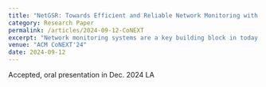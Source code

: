 ```yaml
---
title: "NetGSR: Towards Efficient and Reliable Network Monitoring with Generative Super Resolution"
category: Research Paper
permalink: /articles/2024-09-12-CoNEXT
excerpt: "Network monitoring systems are a key building block in today’s networks. They all follow a common framework where measurement data from network elements is aggregated at a central collector for network-wide visibility. When designing network monitoring systems, two key properties have to be taken into account: (1) efficiency, to minimize the communication overhead from network elements to the collector; (2) high-fidelity, to faithfully represent the network status. However, in presence of network dynamics, tracking the right operating point to ensure both high fidelity and efficiency is hard and we observe that prior monitoring approaches trade off one for the other. In this paper, we show that it is possible to satisfy both these properties with NetGSR, a new deep learning based solution we introduce that reconstructs the fine-grained behavior of network status at the collector while requiring low resolution measurement data from network elements. This is achieved through a combination of a new custom-tailored conditional deep generative model (DistilGAN), and a new feedback mechanism (Xaminer) based on model uncertainty estimation and denoising that allows the collector to adjust the sampling rate for measurement data from network elements, at run-time. We extensively evaluate NetGSR using three different network scenarios with corresponding real-world network monitoring datasets as well as two downstream use cases. We show that NetGSR can faithfully reconstruct fine-grained network status with 25x greater measurement efficiency than prior approaches while requiring only few ms of inference time at the collector."
venue: "ACM CoNEXT'24"
date: 2024-09-12
---
```


Accepted, oral presentation in Dec. 2024 LA
